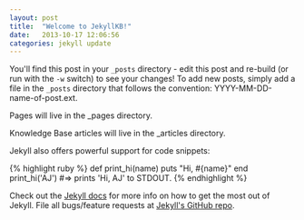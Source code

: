 ```yaml
---
layout: post
title:  "Welcome to JekyllKB!"
date:   2013-10-17 12:06:56
categories: jekyll update
---
```


You'll find this post in your `_posts` directory - edit this post and re-build (or run with the `-w` switch) to see your changes!
To add new posts, simply add a file in the `_posts` directory that follows the convention: YYYY-MM-DD-name-of-post.ext.

Pages will live in the _pages directory.

Knowledge Base articles will live in the _articles directory.

Jekyll also offers powerful support for code snippets:

{% highlight ruby %}
def print_hi(name)
  puts "Hi, #{name}"
end
print_hi('AJ')
#=> prints 'Hi, AJ' to STDOUT.
{% endhighlight %}

Check out the [Jekyll docs][jekyll] for more info on how to get the most out of Jekyll. File all bugs/feature requests at [Jekyll's GitHub repo][jekyll-gh].

[jekyll-gh]: https://github.com/mojombo/jekyll
[jekyll]:    http://jekyllrb.com
